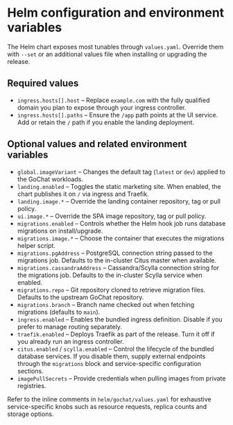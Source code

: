 # Helm configuration and environment variables

The Helm chart exposes most tunables through `values.yaml`. Override them with `--set` or an additional values file when installing or upgrading the release.

## Required values

- `ingress.hosts[].host` – Replace `example.com` with the fully qualified domain you plan to expose through your ingress controller.
- `ingress.hosts[].paths` – Ensure the `/app` path points at the UI service. Add or retain the `/` path if you enable the landing deployment.

## Optional values and related environment variables

- `global.imageVariant` – Changes the default tag (`latest` or `dev`) applied to the GoChat workloads.
- `landing.enabled` – Toggles the static marketing site. When enabled, the chart publishes it on `/` via ingress and Traefik.
- `landing.image.*` – Override the landing container repository, tag or pull policy.
- `ui.image.*` – Override the SPA image repository, tag or pull policy.
- `migrations.enabled` – Controls whether the Helm hook job runs database migrations on install/upgrade.
- `migrations.image.*` – Choose the container that executes the migrations helper script.
- `migrations.pgAddress` – PostgreSQL connection string passed to the migrations job. Defaults to the in-cluster Citus master when available.
- `migrations.cassandraAddress` – Cassandra/Scylla connection string for the migrations job. Defaults to the in-cluster Scylla service when enabled.
- `migrations.repo` – Git repository cloned to retrieve migration files. Defaults to the upstream GoChat repository.
- `migrations.branch` – Branch name checked out when fetching migrations (defaults to `main`).
- `ingress.enabled` – Enables the bundled ingress definition. Disable if you prefer to manage routing separately.
- `traefik.enabled` – Deploys Traefik as part of the release. Turn it off if you already run an ingress controller.
- `citus.enabled` / `scylla.enabled` – Control the lifecycle of the bundled database services. If you disable them, supply external endpoints through the `migrations` block and service-specific configuration sections.
- `imagePullSecrets` – Provide credentials when pulling images from private registries.

Refer to the inline comments in `helm/gochat/values.yaml` for exhaustive service-specific knobs such as resource requests, replica counts and storage options.
